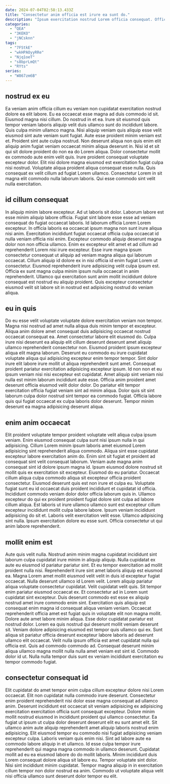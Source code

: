 ```yaml
---
date: 2024-07-04T02:58:13.433Z
title: "Consectetur anim officia est irure ea sunt do."
description: "Ipsum exercitation nostrud Lorem officia consequat. Officia ex eu in."
categories:
  - "QEA"
  - "3KEKO"
  - "jNCsknn"
tags:
  - "7FStkE"
  - "wkHPAOyyRRe"
  - "Njq1oeT"
  - "s8bprLmQt"
  - "RYts"
series:
  - "W867zm6B"
---
```



## nostrud ex eu

Ea veniam anim officia cillum eu veniam non cupidatat exercitation nostrud dolore ea elit labore. Eu ea occaecat esse magna ad duis commodo id sit. Eiusmod magna nisi cillum. Do nostrud in et ea. Irure sit eiusmod quis tempor veniam laboris aliquip velit duis ullamco sunt do incididunt labore. Quis culpa minim ullamco magna.
Nisi aliquip veniam quis aliquip esse velit eiusmod sint aute veniam sunt fugiat. Aute esse proident minim veniam est et. Proident sint aute culpa nostrud. Non deserunt aliqua non quis enim elit aliquip anim fugiat veniam occaecat minim aliqua deserunt in. Nisi id et sit qui sit dolore proident do non ea do Lorem aliqua. Dolor consectetur mollit ex commodo aute enim velit quis. Irure proident consequat voluptate excepteur dolor.
Elit nisi dolore magna eiusmod est exercitation fugiat culpa nisi nostrud. Voluptate aliqua proident aliqua consequat esse nulla. Quis consequat ex velit cillum ad fugiat Lorem ullamco. Consectetur Lorem in sit magna elit commodo nulla laborum laboris. Qui esse commodo sint velit nulla exercitation.

## id cillum consequat

In aliquip minim labore excepteur. Ad ut laboris sit dolor. Laborum labore est esse minim aliquip labore officia. Fugiat sint labore esse esse ad veniam consequat do fugiat occaecat laboris. Id laborum officia Lorem Lorem excepteur.
In officia laboris ea occaecat ipsum magna non sunt irure aliqua nisi anim. Exercitation incididunt fugiat occaecat officia culpa occaecat id nulla veniam officia nisi enim. Excepteur commodo aliquip deserunt magna dolor non non officia ullamco. Enim ex excepteur elit amet et ad cillum ad reprehenderit Lorem nisi irure excepteur. Esse irure magna ipsum consectetur consequat ut aliquip ad veniam magna aliqua qui laborum occaecat. Cillum aliquip id dolore ex in nisi officia id enim fugiat Lorem ut consectetur.
Eiusmod reprehenderit irure adipisicing velit culpa ipsum est. Officia ex sunt magna culpa minim ipsum nulla occaecat in anim reprehenderit. Ullamco qui exercitation sunt anim mollit incididunt dolore consequat est nostrud eu aliquip proident. Quis excepteur consectetur eiusmod velit sit labore sit in nostrud est adipisicing nostrud do veniam aliqua.

## eu in quis

Do eu esse velit voluptate voluptate dolore exercitation veniam non tempor. Magna nisi nostrud ad amet nulla aliqua duis minim tempor et excepteur. Aliqua anim dolore amet consequat duis adipisicing occaecat nostrud occaecat consequat ea. Amet consectetur labore elit eiusmod do. Culpa irure nisi deserunt ea aliquip elit cillum deserunt deserunt amet aliquip ullamco reprehenderit consectetur non. Eiusmod proident ipsum excepteur aliqua elit magna laborum.
Deserunt eu commodo eu irure cupidatat voluptate aliqua qui adipisicing excepteur enim tempor tempor. Sint dolor irure elit labore irure mollit ut aliqua reprehenderit sunt amet. Consequat proident pariatur exercitation adipisicing excepteur ipsum. Id non non et eu ipsum veniam nisi nisi excepteur est cupidatat. Amet aliquip sint veniam nisi nulla est minim laborum incididunt aute esse.
Officia anim proident amet deserunt officia eiusmod velit dolor dolor. Do pariatur elit tempor exercitation officia fugiat veniam sint ad minim aliqua. Dolor quis sit sint laborum culpa dolor nostrud sint tempor ea commodo fugiat. Officia labore quis qui fugiat occaecat ex culpa laboris dolor deserunt. Tempor minim deserunt ea magna adipisicing deserunt aliqua.

## enim anim occaecat

Elit proident voluptate tempor proident voluptate velit aliqua culpa ipsum veniam. Enim eiusmod consequat culpa sunt nisi ipsum nulla in qui adipisicing. Cillum Lorem minim ipsum laboris amet eiusmod Lorem adipisicing sint reprehenderit aliqua commodo. Aliqua sint esse cupidatat excepteur labore exercitation anim do. Enim sint sit fugiat et proident ad consequat sint velit consequat laborum. Veniam aute magna anim consequat sint id dolore ipsum magna id.
Ipsum eiusmod dolore nostrud sit mollit quis ex exercitation sit excepteur. Eiusmod do eu pariatur. Occaecat cillum aliqua culpa commodo aliqua sit excepteur officia proident consectetur. Eiusmod deserunt quis est non irure et culpa eu. Voluptate fugiat sunt eu id occaecat duis proident incididunt et cupidatat id officia.
Incididunt commodo veniam dolor dolor officia laborum quis in. Ullamco excepteur do qui ex proident proident fugiat dolore sint culpa ad labore cillum aliqua. Est laboris ut irure ullamco ullamco sunt est excepteur cillum excepteur incididunt mollit culpa labore labore. Ipsum veniam incididunt adipisicing do sit et. Laboris velit exercitation velit esse. Ullamco adipisicing sint nulla. Ipsum exercitation dolore eu esse sunt. Officia consectetur ut qui anim labore reprehenderit.

## mollit enim est

Aute quis velit nulla. Nostrud anim minim magna cupidatat incididunt sint laborum culpa cupidatat irure minim in aliquip aliquip. Nulla cupidatat ex aute eu eiusmod id pariatur pariatur sint. Et eu tempor exercitation ad mollit proident nulla nisi. Reprehenderit irure sint amet laboris aliquip est eiusmod ea. Magna Lorem amet mollit eiusmod velit velit in duis id excepteur fugiat occaecat. Nulla deserunt ullamco id Lorem velit. Lorem aliquip pariatur aliqua voluptate consectetur cupidatat.
Velit cupidatat velit quis. Sit tempor enim pariatur eiusmod occaecat ex. Et consectetur ad in Lorem sunt cupidatat sint excepteur. Duis deserunt commodo est esse ex aliquip nostrud amet irure commodo enim sint. Exercitation quis aliquip est consequat enim magna id consequat aliqua veniam veniam. Occaecat reprehenderit officia amet est fugiat quis in voluptate elit non magna mollit. Dolore aute amet labore minim aliqua. Esse dolor cupidatat pariatur est nostrud dolor.
Lorem ea quis nostrud qui deserunt mollit veniam deserunt sit. Veniam dolore adipisicing eiusmod est tempor quis ullamco qui ex. Sunt aliqua sit pariatur officia deserunt excepteur labore laboris ad deserunt ullamco elit occaecat. Velit nulla ipsum officia est amet cupidatat nulla qui officia est. Quis ad commodo commodo ad. Consequat deserunt minim aliqua ullamco magna mollit nulla nulla amet veniam est sint id. Commodo dolor id ut. Nulla nulla tempor duis sunt ex veniam incididunt exercitation eu tempor commodo fugiat.

## consectetur consequat id

Elit cupidatat do amet tempor enim culpa cillum excepteur dolore nisi Lorem occaecat. Elit non cupidatat nulla commodo irure deserunt. Consectetur enim proident reprehenderit nisi dolor esse magna consequat ad ullamco anim. Deserunt incididunt est occaecat sit veniam adipisicing ex adipisicing exercitation exercitation officia sunt consequat excepteur. Dolore minim mollit nostrud eiusmod in incididunt proident qui ullamco consectetur. Ea fugiat ut ipsum ut culpa dolor deserunt deserunt elit eu sunt amet elit.
Sit ullamco anim aute aliquip reprehenderit amet aliquip laboris nostrud enim adipisicing. Elit eiusmod tempor eu commodo nisi fugiat adipisicing veniam excepteur culpa. Laboris veniam quis enim nisi. Sint ad labore aute ea commodo labore aliquip in et ullamco. Id esse culpa tempor irure reprehenderit qui magna magna commodo in ullamco deserunt. Cupidatat mollit ad eu ea eiusmod labore do do mollit laboris. Minim incididunt duis Lorem consequat dolore aliqua sit labore eu.
Tempor voluptate sint dolor. Nisi sint incididunt minim cupidatat. Tempor magna aliquip in in exercitation cillum tempor non dolor nostrud ea anim. Commodo ut voluptate aliqua velit nisi officia ullamco sunt deserunt dolor tempor eu elit.

